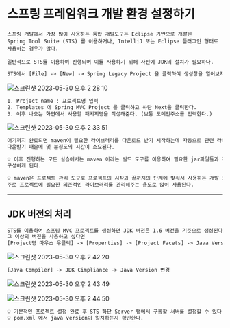 
# 스프링 프레임워크 개발 환경 설정하기

```
스프링 개발에서 가장 많이 사용하는 통합 개발도구는 Eclipse 기반으로 개발된
Spring Tool Suite (STS) 를 이용하거나, IntelliJ 또는 Eclipse 플러그인 형태로 사용하는 경우가 많다.

일반적으로 STS를 이용하여 진행되며 이를 사용하기 위해 사전에 JDK의 설치가 필요하다.
```

```txt
STS에서 [File] -> [New] -> Spring Legacy Project 을 클릭하여 생성창을 열어보자.
```

![스크린샷 2023-05-30 오후 2 28 10](https://github.com/whochucompany/ByteClone-BE/assets/96435200/7a004289-9190-49b6-87ec-d40573290142)

```txt
1. Project name : 프로젝트명 입력
2. Templates 에 Spring MVC Project 를 클릭하고 하단 Next을 클릭한다.
3. 이후 나오는 화면에서 사용할 패키지명을 작성해준다. (보통 도메인주소를 입력한다.)
```

![스크린샷 2023-05-30 오후 2 33 51](https://github.com/whochucompany/ByteClone-BE/assets/96435200/61f59e29-ad92-4824-85f4-7a39a518f1c7)

```txt
여기까지 완료되면 maven이 필요한 라이브러리를 다운로드 받기 시작하는데 자동으로 관련 라이브러리를
다운받기 때문에 몇 분정도의 시간이 소요된다.

💡 이후 진행하는 모든 실습에서는 maven 이라는 빌드 도구를 이용하여 필요한 jar파일들과 프로젝트를
구성하게 된다.

💡 maven은 프로젝트 관리 도구로 프로젝트의 시작과 끝까지의 단계에 맞춰서 사용하는 개발 도구이다.
주로 프로젝트에 필요한 의존적인 라이브러리를 관리해주는 용도로 많이 사용된다.
```

---

## JDK 버전의 처리

```txt
STS를 이용하여 스프링 MVC 프로젝트를 생성하면 JDK 버전은 1.6 버전을 기준으로 생성된다.
그 이상의 버전을 사용하고 싶다면 
[Project명 마우스 우클릭] -> [Properties] -> [Project Facets] -> Java Version 변경
```

![스크린샷 2023-05-30 오후 2 42 20](https://github.com/whochucompany/ByteClone-BE/assets/96435200/5867a92b-f5b7-40a0-91f7-fd5502cf0699)

```txt
[Java Compiler] -> JDK Cimpliance -> Java Version 변경
```

![스크린샷 2023-05-30 오후 2 43 49](https://github.com/whochucompany/ByteClone-BE/assets/96435200/1b123fc2-9f67-4423-aa8e-d3e6c8239573)

![스크린샷 2023-05-30 오후 2 44 50](https://github.com/whochucompany/ByteClone-BE/assets/96435200/1a3f1584-969a-481c-8700-e3ebc5f8d90c)



```txt
💡 기본적인 프로젝트 설정 완료 후 STS 하단 Server 탭에서 구동할 서버를 설정할 수 있다.
💡 pom.xml 에서 java version이 일치하는지 확인한다.
```





